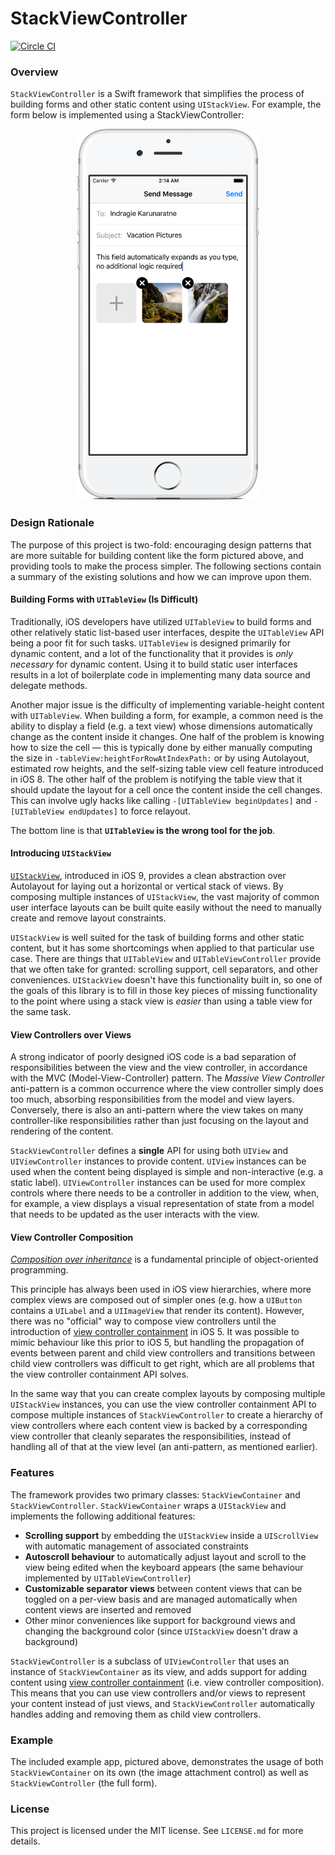# StackViewController
[![Circle CI](https://circleci.com/gh/seedco/StackViewController/tree/master.svg?style=svg)](https://circleci.com/gh/seedco/StackViewController/tree/master)

### Overview

`StackViewController` is a Swift framework that simplifies the process of building forms and other static content using `UIStackView`. For example, the form below is implemented using a StackViewController:

<p align="center">
<img src="screenshot.png" width="290" height="594" alt="StackViewController Example App" />
</p>

### Design Rationale

The purpose of this project is two-fold: encouraging design patterns that are more suitable for building content like the form pictured above, and providing tools to make the process simpler. The following sections contain a summary of the existing solutions and how we can improve upon them.

#### Building Forms with `UITableView` (Is Difficult)

Traditionally, iOS developers have utilized `UITableView` to build forms and other relatively static list-based user interfaces, despite the `UITableView` API being a poor fit for such tasks. `UITableView` is designed primarily for dynamic content, and a lot of the functionality that it provides is *only necessary* for dynamic content. Using it to build static user interfaces results in a lot of boilerplate code in implementing many data source and delegate methods.

Another major issue is the difficulty of implementing variable-height content with `UITableView`. When building a form, for example, a common need is the ability to display a field (e.g. a text view) whose dimensions automatically change as the content inside it changes. One half of the problem is knowing how to size the cell — this is typically done by either manually computing the size in `-tableView:heightForRowAtIndexPath:` or by using Autolayout, estimated row heights, and the self-sizing table view cell feature introduced in iOS 8. The other half of the problem is notifying the table view that it should update the layout for a cell once the content inside the cell changes. This can involve ugly hacks like calling `-[UITableView beginUpdates]` and `-[UITableView endUpdates]` to force relayout.

The bottom line is that **`UITableView` is the wrong tool for the job**.

#### Introducing `UIStackView`

[`UIStackView`](https://developer.apple.com/library/ios/documentation/UIKit/Reference/UIStackView_Class_Reference/), introduced in iOS 9, provides a clean abstraction over Autolayout for laying out a horizontal or vertical stack of views. By composing multiple instances of `UIStackView`, the vast majority of common user interface layouts can be built quite easily without the need to manually create and remove layout constraints.

`UIStackView` is well suited for the task of building forms and other static content, but it has some shortcomings when applied to that particular use case. There are things that `UITableView` and `UITableViewController` provide that we often take for granted: scrolling support, cell separators, and other conveniences. `UIStackView` doesn't have this functionality built in, so one of the goals of this library is to fill in those key pieces of missing functionality to the point where using a stack view is *easier* than using a table view for the same task.

#### View Controllers over Views

A strong indicator of poorly designed iOS code is a bad separation of responsibilities between the view and the view controller, in accordance with the MVC (Model-View-Controller) pattern. The *Massive View Controller* anti-pattern is a common occurrence where the view controller simply does too much, absorbing responsibilities from the model and view layers. Conversely, there is also an anti-pattern where the view takes on many controller-like responsibilities rather than just focusing on the layout and rendering of the content.

`StackViewController` defines a **single** API for using both `UIView` and `UIViewController` instances to provide content. `UIView` instances can be used when the content being displayed is simple and non-interactive (e.g. a static label). `UIViewController` instances can be used for more complex controls where there needs to be a controller in addition to the view, when, for example, a view displays a visual representation of state from a model that needs to be updated as the user interacts with the view.

#### View Controller Composition

[*Composition over inheritance*](https://en.wikipedia.org/wiki/Composition_over_inheritance) is a fundamental principle of object-oriented programming. 

This principle has always been used in iOS view hierarchies, where more complex views are composed out of simpler ones (e.g. how a `UIButton` contains a `UILabel` and a `UIImageView` that render its content). However, there was no "official" way to compose view controllers until the introduction of [view controller containment](https://developer.apple.com/library/ios/featuredarticles/ViewControllerPGforiPhoneOS/ImplementingaContainerViewController.html) in iOS 5. It was possible to mimic behaviour like this prior to iOS 5, but handling the propagation of events between parent and child view controllers and transitions between child view controllers was difficult to get right, which are all problems that the view controller containment API solves.

In the same way that you can create complex layouts by composing multiple `UIStackView` instances, you can use the view controller containment API to compose multiple instances of `StackViewController` to create a hierarchy of view controllers where each content view is backed by a corresponding view controller that cleanly separates the responsibilities, instead of handling all of that at the view level (an anti-pattern, as mentioned earlier).

### Features

The framework provides two primary classes: `StackViewContainer` and `StackViewController`. `StackViewContainer` wraps a `UIStackView` and implements the following additional features:

* **Scrolling support** by embedding the `UIStackView` inside a `UIScrollView` with automatic management of associated constraints
* **Autoscroll behaviour** to automatically adjust layout and scroll to the view being edited when the keyboard appears (the same behaviour implemented by `UITableViewController`)
* **Customizable separator views** between content views that can be toggled on a per-view basis and are managed automatically when content views are inserted and removed
* Other minor conveniences like support for background views and changing the background color (since `UIStackView` doesn't draw a background)

`StackViewController` is a subclass of `UIViewController` that uses an instance of `StackViewContainer` as its view, and adds support for adding content using [view controller containment](https://developer.apple.com/library/ios/featuredarticles/ViewControllerPGforiPhoneOS/ImplementingaContainerViewController.html) (i.e. view controller composition). This means that you can use view controllers and/or views to represent your content instead of just views, and `StackViewController` automatically handles adding and removing them as child view controllers.

### Example

The included example app, pictured above, demonstrates the usage of both `StackViewContainer` on its own (the image attachment control) as well as `StackViewController` (the full form).

### License

This project is licensed under the MIT license. See `LICENSE.md` for more details.
